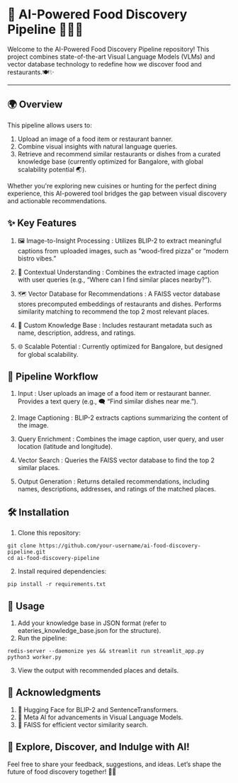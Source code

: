 # 🌟 AI-Powered Food Discovery Pipeline 🍔🍕🍜
Welcome to the AI-Powered Food Discovery Pipeline repository! 
This project combines state-of-the-art Visual Language Models (VLMs) and vector database technology to redefine how we discover food and restaurants.🍽️✨
___________________________________________________________________________________________________________________________________________________________

## 🌍 Overview
This pipeline allows users to:

1. Upload an image of a food item or restaurant banner.
2. Combine visual insights with natural language queries.
3. Retrieve and recommend similar restaurants or dishes from a curated knowledge base (currently optimized for Bangalore, with global scalability potential 🌏).

Whether you're exploring new cuisines or hunting for the perfect dining experience, this AI-powered tool bridges the gap between visual discovery and actionable recommendations.
## ✨ Key Features
1. 🖼️ Image-to-Insight Processing : 
    Utilizes BLIP-2 to extract meaningful captions from uploaded images, such as “wood-fired pizza” or “modern bistro vibes.”
   
2. 🧠 Contextual Understanding : 
    Combines the extracted image caption with user queries (e.g., “Where can I find similar places nearby?”).
   
4. 🗺️ Vector Database for Recommendations : 
    A FAISS vector database stores precomputed embeddings of restaurants and dishes.
    Performs similarity matching to recommend the top 2 most relevant places.
   
5. 📖 Custom Knowledge Base : 
    Includes restaurant metadata such as name, description, address, and ratings.
   
6. 🌐 Scalable Potential : 
   Currently optimized for Bangalore, but designed for global scalability.

   
## 🚀 Pipeline Workflow
1. Input :
   User uploads an image of a food item or restaurant banner. Provides a text query (e.g., 🗨️ “Find similar dishes near me.”).

3. Image Captioning : 
    BLIP-2 extracts captions summarizing the content of the image.
   
5. Query Enrichment : 
    Combines the image caption, user query, and user location (latitude and longitude).
   
7. Vector Search : 
    Queries the FAISS vector database to find the top 2 similar places.
   
9. Output Generation : 
    Returns detailed recommendations, including names, descriptions, addresses, and ratings of the matched places.


## 🛠️ Installation
1. Clone this repository:
```
git clone https://github.com/your-username/ai-food-discovery-pipeline.git  
cd ai-food-discovery-pipeline
```

2. Install required dependencies:
```
pip install -r requirements.txt
```

## 📖 Usage
1. Add your knowledge base in JSON format (refer to eateries_knowledge_base.json for the structure).
2. Run the pipeline:
```
redis-server --daemonize yes && streamlit run streamlit_app.py
python3 worker.py
```
3. View the output with recommended places and details.

## 🙌 Acknowledgments
1. 🤗 Hugging Face for BLIP-2 and SentenceTransformers.
2. 🔬 Meta AI for advancements in Visual Language Models.
3. 🧮 FAISS for efficient vector similarity search.

## 🎉 Explore, Discover, and Indulge with AI!
Feel free to share your feedback, suggestions, and ideas. Let’s shape the future of food discovery together! 🍔💡

